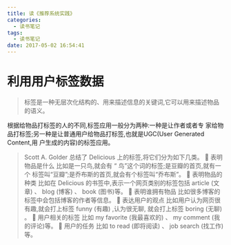 ```yaml
---
title: 读《推荐系统实践》
categories:
  - 读书笔记
tags:
  - 读书笔记
date: 2017-05-02 16:54:41
---
```



# 利用用户标签数据
> 标签是一种无层次化结构的、用来描述信息的关键词,它可以用来描述物品的语义。

根据给物品打标签的人的不同,标签应用一般分为两种:一种是让作者或者专
家给物品打标签;另一种是让普通用户给物品打标签,也就是UGC(User Generated Content,用
户生成的内容)的标签应用。

>Scott A. Golder 总结了 Delicious 上的标签,将它们分为如下几类。
 表明物品是什么 比如是一只鸟,就会有 “ 鸟”这个词的标签;是豆瓣的首页,就有一个
标签叫“豆瓣”;是乔布斯的首页,就会有个标签叫“乔布斯”。
 表明物品的种类 比如在 Delicious 的书签中,表示一个网页类别的标签包括 article (文章)
、
blog (博客)
、 book (图书)等。
 表明谁拥有物品 比如很多博客的标签中会包括博客的作者等信息。
 表达用户的观点 比如用户认为网页很有趣,就会打上标签 funny (有趣)
,认为很无聊,
就会打上标签 boring (无聊)
。
 用户相关的标签 比如 my favorite (我最喜欢的)
、 my comment (我的评论)等。
 用户的任务 比如 to read (即将阅读)
、 job search (找工作)等。
>
